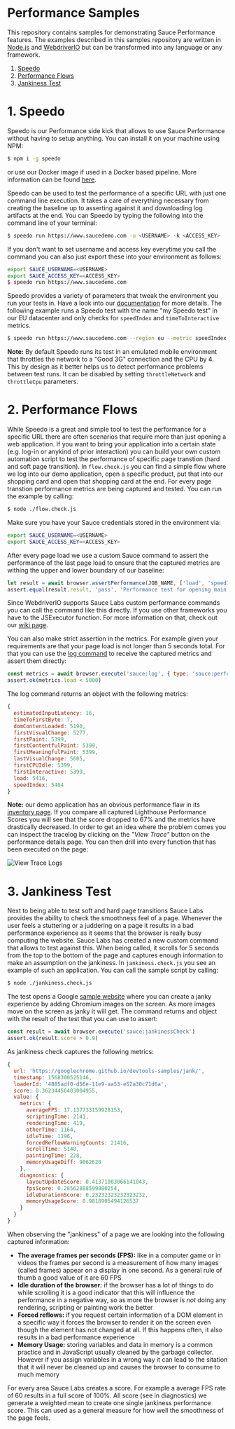 Performance Samples
===================

This repository contains samples for demonstrating Sauce Performance features. The examples described in this samples repository are written in [Node.js](https://nodejs.org/en/) and [WebdriverIO](https://webdriver.io) but can be transformed into any language or any framework.

1. [Speedo](#1-speedo)
2. [Performance Flows](#2-performance-flows)
3. [Jankiness Test](#3-jankiness-test)

# 1. Speedo

Speedo is our Performance side kick that allows to use Sauce Performance without having to setup anything. You can install it on your machine using NPM:

```sh
$ npm i -g speedo
```

or use our Docker image if used in a Docker based pipeline. More information can be found [here](https://www.npmjs.com/package/speedo#docker-integration).

Speedo can be used to test the performance of a specific URL with just one command line execution. It takes a care of everything necessary from creating the baseline up to asserting against it and downloading log artifacts at the end. You can Speedo by typing the following into the command line of your terminal:

```sh
$ speedo run https://www.saucedemo.com -u <USERNAME> -k <ACCESS_KEY>
```

If you don't want to set username and access key everytime you call the command you can also just export these into your environment as follows:

```sh
export SAUCE_USERNAME=<USERNAME>
export SAUCE_ACCESS_KEY=<ACCESS_KEY>
$ speedo run https://www.saucedemo.com
```

Speedo provides a variety of parameters that tweak the environment you run your tests in. Have a look into our [documentation](https://www.npmjs.com/package/speedo#parameters) for more details. The following example runs a Speedo test with the name "my Speedo test" in our EU datacenter and only checks for `speedIndex` and `timeToInteractive` metrics.

```sh
$ speedo run https://www.saucedemo.com --region eu --metric speedIndex --metric timeToInteractive --name "my Speedo test"
```

__Note:__ By default Speedo runs its test in an emulated mobile environment that throttles the network to a "Good 3G" connection and the CPU by 4. This by design as it better helps us to detect performance problems between test runs. It can be disabled by setting `throttleNetwork` and `throttleCpu` parameters.

# 2. Performance Flows

While Speedo is a great and simple tool to test the performance for a specific URL there are often scenarios that require more than just opening a web application. If you want to bring your application into a certain state (e.g. log-in or anykind of prior interaction) you can build your own custom automation script to test the performance of specific page transtion (hard and soft page transition). In `flow.check.js` you can find a simple flow where we log into our demo application, open a specific product, put that into our shopping card and open that shopping card at the end. For every page transtion performance metrics are being captured and tested. You can run the example by calling:

```sh
$ node ./flow.check.js
```

Make sure you have your Sauce credentials stored in the environment via:

```sh
export SAUCE_USERNAME=<USERNAME>
export SAUCE_ACCESS_KEY=<ACCESS_KEY>
```

After every page load we use a custom Sauce command to assert the performance of the last page load to ensure that the captured metrics are withing the upper and lower boundary of our baseline:

```js
let result = await browser.assertPerformance(JOB_NAME, ['load', 'speedIndex'])
assert.equal(result.result, 'pass', 'Performance test for opening main page did not pass')
```

Since WebdriverIO supports Sauce Labs custom performance commands you can call the command like this directly. If you use other frameworks you have to the JSExecutor function. For more information on that, check out our [wiki page](https://wiki.saucelabs.com/display/DOCS/Incorporating+Front+End+Performance+Testing+into+WebDriver+Test+Scripts#IncorporatingFrontEndPerformanceTestingintoWebDriverTestScripts-PerformanceAssertionCommands).

You can also make strict assertion in the metrics. For example given your requirements are that your page load is not longer than 5 seconds total. For that you can use the [log command](https://wiki.saucelabs.com/display/DOCS/Incorporating+Front+End+Performance+Testing+into+WebDriver+Test+Scripts#IncorporatingFrontEndPerformanceTestingintoWebDriverTestScripts-PerformanceLogs) to receive the captured metrics and assert them directly:

```js
const metrics = await browser.execute('sauce:log', { type: 'sauce:performance' })
assert.ok(metrics.load < 5000)
```

The log command returns an object with the following metrics:

```js
{
  estimatedInputLatency: 16,
  timeToFirstByte: 7,
  domContentLoaded: 5190,
  firstVisualChange: 5277,
  firstPaint: 5399,
  firstContentfulPaint: 5399,
  firstMeaningfulPaint: 5399,
  lastVisualChange: 5605,
  firstCPUIdle: 5399,
  firstInteractive: 5399,
  load: 5416,
  speedIndex: 5404
}
```

__Note:__ our demo application has an obvious performance flaw in its [inventory page](https://www.saucedemo.com/inventory.html). If you compare all captured Lighthouse Performance Scores you will see that the score dropped to 67% and the metrics have drastically decreased. In order to get an idea where the problem comes you can inspect the tracelog by clicking on the _"View Trace"_ button on the performance details page. You can then drill into every function that has been executed on the page:

![View Trace Logs](./images/viewTraceLog.gif "View Trace Logs")

# 3. Jankiness Test

Next to being able to test soft and hard page transitions Sauce Labs provides the ability to check the smoothness feel of a page. Whenever the user feels a stuttering or a juddering on a page it results in a bad performance experience as it seems that the browser is really busy computing the website. Sauce Labs has created a new custom command that allows to test against this. When being called, it scrolls for 5 seconds from the top to the bottom of the page and captures enough information to make an assumption on the jankiness. In `jankiness.check.js` you see an example of such an application. You can call the sample script by calling:

```sh
$ node ./jankiness.check.js
```

The test opens a Google [sample website](https://googlechrome.github.io/devtools-samples/jank/) where you can create a janky experience by adding Chromium images on the screen. As more images move on the screen as janky it will get. The command returns and object with the result of the test that you can use to assert:

```js
const result = await browser.execute('sauce:jankinessCheck')
assert.ok(result.score > 0.9)
```

As jankiness check captures the following metrics:

```js
{
  url: 'https://googlechrome.github.io/devtools-samples/jank/',
  timestamp: 1568300525146,
  loaderId: '4885adf0-d56e-11e9-aa53-e52a30c71d6a',
  score: 0.36234456403004955,
  value: {
    metrics: {
      averageFPS: 17.137733159928153,
      scriptingTime: 2141,
      renderingTime: 419,
      otherTime: 1164,
      idleTime: 1196,
      forcedReflowWarningCounts: 21416,
      scrollTime: 5148,
      paintingTime: 228,
      memoryUsageDiff: 9062620
    },
    diagnostics: {
      layoutUpdateScore: 0.41371003066141043,
      fpsScore: 0.28562888599880254,
      idleDurationScore: 0.23232323232323232,
      memoryUsageScore: 0.9818905494126537
    }
  }
}
```

When observing the "jankiness" of a page we are looking into the following captured information:

- __The average frames per seconds (FPS):__ like in a computer game or in videos the frames per second is a measurement of how many images (called frames) appear on a display in one second. As a general rule of thumb a good value of it are 60 FPS
- __Idle duration of the browser:__ if the browser has a lot of things to do while scrolling it is a good indicator that this will influence the performance in a negative way, so as more the browser is _not_ doing any rendering, scripting or painting work the better
- __Forced reflows:__ if you request certain information of a DOM element in a specific way it forces the browser to render it on the screen even though the element has not changed at all. If this happens often, it also results in a bad performance experience
- __Memory Usage:__ storing variables and data in memory is a common practice and in JavaScript usually cleaned by the garbage collector. However if you assign variables in a wrong way it can lead to the sitation that it will never be cleaned up and causes the browser to consume to much memory

For every area Sauce Labs creates a score. For example a average FPS rate of 60 results in a full score of 100%. All score (see in diagnostics) we generate a weighted mean to create one single jankiness performance score. This can used as a general measure for how well the smoothness of the page feels.
